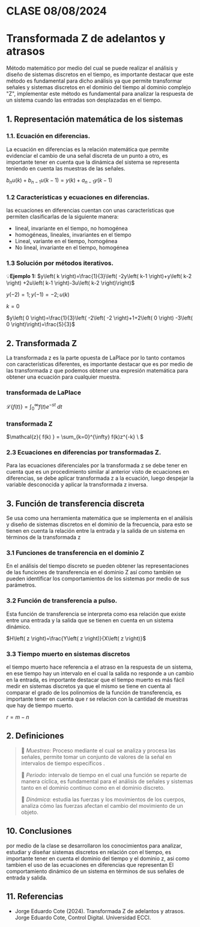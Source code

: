 # CLASE 08/08/2024
# Transformada Z de adelantos y atrasos 
Método matemático por medio del cual se puede realizar el análisis y diseño de sistemas discretos en el tiempo, es importante destacar que este método es fundamental para dicho análisis ya que permite transformar señales y sistemas discretos en el dominio del tiempo al dominio complejo "Z", implementar este método es fundamental para analizar la respuesta de un sistema cuando las entradas son desplazadas en el tiempo.
## 1. Representación matemática de los sistemas
### 1.1. Ecuación en diferencias.
La ecuación en diferencias es la relación matemática que permite evidenciar el cambio de una señal discreta de un punto a otro, es importante tener en cuenta que la dinámica del sistema se representa teniendo en cuenta las muestras de las señales.

$b_{n}u\left( k \right)+b_{n-1}u\left( k-1 \right)=y\left( k \right)+a_{n-1}y\left( k-1 \right)$

### 1.2 Características y ecuaciones en diferencias.
las ecuaciones en diferencias cuentan con unas características que permiten clasificarlas de la siguiente manera:

* lineal, invariante en el tiempo, no homogénea
* homogéneas, lineales, invariantes en el tiempo
* Lineal, variante en el tiempo, homogénea
* No lineal, invariante en el tiempo, homogénea

### 1.3 Solución por métodos iterativos.
💡**Ejemplo 1:**
$y\left( k \right)=\frac{1}{3}\left( -2y\left( k-1 \right)+y\left( k-2 \right)
+2u\left( k-1 \right)-3u\left( k-2 \right)\right)$

$y\left( -2 \right)=1;y\left( -1 \right)=-2;u\left( k \right)$

$k=0$

$y\left( 0 \right)=\frac{1}{3}\left( -2\left( -2 \right)+1+2\left( 0 \right) -3\left( 0 \right)\right)=\frac{5}{3}$

## 2. Transformada Z
La transformada z es la parte opuesta de LaPlace por lo tanto contamos con características diferentes, es importante destacar que es por medio de las transformada z que podemos obtener una expresión matemática para obtener una ecuación para cualquier muestra.

### transformada de LaPlace
$\mathcal{L}\{ f(t) \} = \int_{0}^{\infty} f(t) e^{-st} \ dt$

### transformada Z

$\mathcal{z}\{ f(k) \} = \sum_{k=0}^{\infty} f(k)z^{-k} \ $



### 2.3 Ecuaciones en diferencias por transformadas Z.
Para las ecuaciones diferenciales por la transformada z se debe tener en cuenta que es un procedimiento similar al anterior visto de ecuaciones en diferencias, se debe aplicar transformada z a la ecuación, luego despejar la variable desconocida y aplicar la transformada z inversa.

## 3. Función de transferencia discreta 
Se usa como una herramienta matemática que se implementa en el análisis y diseño de sistemas discretos en el dominio de la frecuencia, para esto se tienen en cuenta la relación entre la entrada y la salida de un sistema en términos de la transformada z
### 3.1 Funciones de transferencia en el dominio Z
En el análisis del tiempo discreto se pueden obtener las representaciones de las funciones de transferencia en el dominio Z así como también se pueden identificar los comportamientos de los sistemas por medio de sus parámetros.
### 3.2 Función de transferencia a pulso.
Esta función de transferencia se interpreta como esa relación que existe entre una entrada y la salida que se tienen en cuenta en un sistema dinámico.

$H\left( z \right)=\frac{Y\left( z \right)}{X\left( z \right)}$

### 3.3 Tiempo muerto en sistemas discretos
el tiempo muerto hace referencia a el atraso en la respuesta de un sistema, en ese tiempo hay un intervalo en el cual la salida no responde a un cambio en la entrada, es importante destacar que el tiempo muerto es más fácil medir en sistemas discretos ya que el mismo se tiene en cuenta al comparar el grado de los polinomios de la función de transferencia, es importante tener en  cuenta que r se relacion con la cantidad de muestras que hay de tiempo muerto.

$r = m - n$



## 2. Definiciones
>🔑 *Muestreo:* Proceso mediante el cual se analiza y procesa las señales, permite tomar un conjunto de valores de la señal en intervalos de tiempo específicos .
>
>🔑 *Periodo:* intervalo  de tiempo en el cual una función se reparte de manera cíclica, es fundamental para el análisis de señales y sistemas tanto en el dominio continuo como en el dominio discreto.
>
>🔑 *Dinámica:* estudia las fuerzas y los movimientos de los cuerpos, analiza cómo las fuerzas afectan el cambio del movimiento de un objeto. 
>


## 10. Conclusiones
por medio de la clase se desarrollaron los conocimientos para analizar, estudiar y diseñar sistemas discretos en relación con el tiempo, es importante tener en cuenta el dominio del tiempo y el dominio z, asi como tambien el uso de las ecuaciones en diferencias que representan 
El comportamiento dinámico de un sistema en términos de sus señales de entrada y salida.

## 11. Referencias
* Jorge Eduardo Cote  (2024). Transformada Z de adelantos y 
atrasos. Jorge Eduardo Cote, Control Digital. Universidad ECCI.


